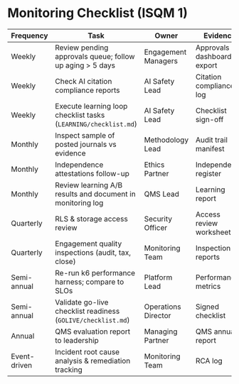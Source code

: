 # Monitoring Checklist (ISQM 1)

| Frequency | Task | Owner | Evidence |
| --- | --- | --- | --- |
| Weekly | Review pending approvals queue; follow up aging > 5 days | Engagement Managers | Approvals dashboard export |
| Weekly | Check AI citation compliance reports | AI Safety Lead | Citation compliance log |
| Weekly | Execute learning loop checklist tasks (`LEARNING/checklist.md`) | AI Safety Lead | Checklist sign-off |
| Monthly | Inspect sample of posted journals vs evidence | Methodology Lead | Audit trail manifest |
| Monthly | Independence attestations follow-up | Ethics Partner | Independence register |
| Monthly | Review learning A/B results and document in monitoring log | QMS Lead | Learning report |
| Quarterly | RLS & storage access review | Security Officer | Access review worksheet |
| Quarterly | Engagement quality inspections (audit, tax, close) | Monitoring Team | Inspection reports |
| Semi-annual | Re-run k6 performance harness; compare to SLOs | Platform Lead | Performance metrics |
| Semi-annual | Validate go-live checklist readiness (`GOLIVE/checklist.md`) | Operations Director | Signed checklist |
| Annual | QMS evaluation report to leadership | Managing Partner | QMS annual report |
| Event-driven | Incident root cause analysis & remediation tracking | Monitoring Team | RCA log |
